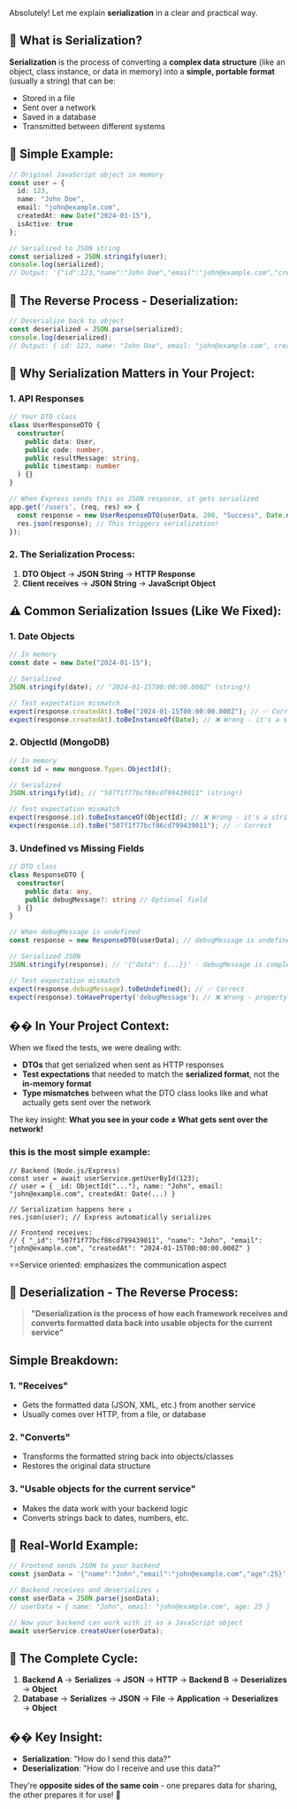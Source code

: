 
Absolutely! Let me explain **serialization** in a clear and practical way.

## 🔄 **What is Serialization?**

**Serialization** is the process of converting a **complex data structure** (like an object, class instance, or data in memory) into a **simple, portable format** (usually a string) that can be:
- Stored in a file
- Sent over a network
- Saved in a database
- Transmitted between different systems

## 📝 **Simple Example:**

```typescript
// Original JavaScript object in memory
const user = {
  id: 123,
  name: "John Doe",
  email: "john@example.com",
  createdAt: new Date("2024-01-15"),
  isActive: true
};

// Serialized to JSON string
const serialized = JSON.stringify(user);
console.log(serialized);
// Output: '{"id":123,"name":"John Doe","email":"john@example.com","createdAt":"2024-01-15T00:00:00.000Z","isActive":true}'
```

## 🔄 **The Reverse Process - Deserialization:**

```typescript
// Deserialize back to object
const deserialized = JSON.parse(serialized);
console.log(deserialized);
// Output: { id: 123, name: "John Doe", email: "john@example.com", createdAt: "2024-01-15T00:00:00.000Z", isActive: true }
```

## 🎯 **Why Serialization Matters in Your Project:**

### **1. API Responses**
```typescript
// Your DTO class
class UserResponseDTO {
  constructor(
    public data: User,
    public code: number,
    public resultMessage: string,
    public timestamp: number
  ) {}
}

// When Express sends this as JSON response, it gets serialized
app.get('/users', (req, res) => {
  const response = new UserResponseDTO(userData, 200, "Success", Date.now());
  res.json(response); // This triggers serialization!
});
```

### **2. The Serialization Process:**
1. **DTO Object** → **JSON String** → **HTTP Response**
2. **Client receives** → **JSON String** → **JavaScript Object**

## ⚠️ **Common Serialization Issues (Like We Fixed):**

### **1. Date Objects**
```typescript
// In memory
const date = new Date("2024-01-15");

// Serialized
JSON.stringify(date); // "2024-01-15T00:00:00.000Z" (string!)

// Test expectation mismatch
expect(response.createdAt).toBe("2024-01-15T00:00:00.000Z"); // ✅ Correct
expect(response.createdAt).toBeInstanceOf(Date); // ❌ Wrong - it's a string now!
```

### **2. ObjectId (MongoDB)**
```typescript
// In memory
const id = new mongoose.Types.ObjectId();

// Serialized
JSON.stringify(id); // "507f1f77bcf86cd799439011" (string!)

// Test expectation mismatch
expect(response.id).toBeInstanceOf(ObjectId); // ❌ Wrong - it's a string now!
expect(response.id).toBe("507f1f77bcf86cd799439011"); // ✅ Correct
```

### **3. Undefined vs Missing Fields**
```typescript
// DTO class
class ResponseDTO {
  constructor(
    public data: any,
    public debugMessage?: string // Optional field
  ) {}
}

// When debugMessage is undefined
const response = new ResponseDTO(userData); // debugMessage is undefined

// Serialized JSON
JSON.stringify(response); // '{"data": {...}}' - debugMessage is completely omitted!

// Test expectation mismatch
expect(response.debugMessage).toBeUndefined(); // ✅ Correct
expect(response).toHaveProperty('debugMessage'); // ❌ Wrong - property doesn't exist in JSON
```

## ��️ **In Your Project Context:**

When we fixed the tests, we were dealing with:
- **DTOs** that get serialized when sent as HTTP responses
- **Test expectations** that needed to match the **serialized format**, not the **in-memory format**
- **Type mismatches** between what the DTO class looks like and what actually gets sent over the network

The key insight: **What you see in your code ≠ What gets sent over the network!**


### this is the most simple example:

```
// Backend (Node.js/Express)
const user = await userService.getUserById(123);
// user = { _id: ObjectId("..."), name: "John", email: "john@example.com", createdAt: Date(...) }

// Serialization happens here ↓
res.json(user); // Express automatically serializes

// Frontend receives:
// { "_id": "507f1f77bcf86cd799439011", "name": "John", "email": "john@example.com", "createdAt": "2024-01-15T00:00:00.000Z" }

```

==Service oriented: emphasizes the communication aspect

## 🔄 **Deserialization - The Reverse Process:**

> **"Deserialization is the process of how each framework receives and converts formatted data back into usable objects for the current service"**

## **Simple Breakdown:**

### **1. "Receives"**
- Gets the formatted data (JSON, XML, etc.) from another service
- Usually comes over HTTP, from a file, or database

### **2. "Converts"**
- Transforms the formatted string back into objects/classes
- Restores the original data structure

### **3. "Usable objects for the current service"**
- Makes the data work with your backend logic
- Converts strings back to dates, numbers, etc.

## 🎯 **Real-World Example:**

```typescript
// Frontend sends JSON to your backend
const jsonData = '{"name":"John","email":"john@example.com","age":25}';

// Backend receives and deserializes ↓
const userData = JSON.parse(jsonData);
// userData = { name: "John", email: "john@example.com", age: 25 }

// Now your backend can work with it as a JavaScript object
await userService.createUser(userData);
```

## 🔄 **The Complete Cycle:**

1. **Backend A** → **Serializes** → **JSON** → **HTTP** → **Backend B** → **Deserializes** → **Object**
2. **Database** → **Serializes** → **JSON** → **File** → **Application** → **Deserializes** → **Object**

## �� **Key Insight:**

- **Serialization**: "How do I send this data?"
- **Deserialization**: "How do I receive and use this data?"

They're **opposite sides of the same coin** - one prepares data for sharing, the other prepares it for use! 🚀